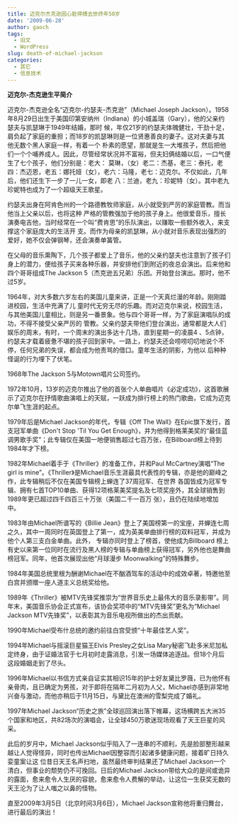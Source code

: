 ```yaml
---
title: 迈克尔杰克逊因心脏停搏去世终年50岁
date: '2009-06-28'
author: gaoch
tags:
  - 旧文
  - WordPress
slug: death-of-michael-jackson
categories:
  - 其它
  - 信息技术
---
```


**迈克尔-杰克逊生平简介**

迈克尔-杰克逊全名“迈克尔-约瑟夫-杰克逊”（Michael Joseph
Jackson）。1958年8月29日出生于美国印第安纳州（Indiana）的小城盖瑞（Gary），他的父亲约瑟夫与凯瑟琳于1949年结婚，那时
候，年仅21岁的约瑟夫体魄健壮，干劲十足，肩负起了家庭的重担；而18岁的凯瑟琳则是一位贤惠善良的妻子。这对夫妻与其他无数个黑人家庭一样，有着一个
朴素的愿望，那就是生一大堆孩子，然后把他们一个个哺养成人。因此，尽管经常状况并不富裕，但夫妇俩结婚以后，一口气便生了七个孩子，他们分别是：老大：
莫琳，（女）老二：杰基，老三：泰托，老四：杰迈恩，老五：娜托娅（女），老六：马隆，老七：迈克尔。不仅如此，几年后，他们还生下一步了一儿一女，即老
八：兰迪，老九：珍妮特（女）。其中老九珍妮特也成为了一个超级天王歌星。

约瑟夫出身在阿肯色州的一个路德教牧师家庭，从小就受到严厉的家庭管教。而当他当上父亲以后，也将这种
严格的管教强加于他的孩子身上。他很爱音乐，擅长演奏电吉他，当时经常在一个叫“费肯思”的乐队演出，以赚取一些额外收入，来支撑这个家庭庞大的生活开
支。而作为母亲的凯瑟琳，从小就对音乐表现出强烈的爱好，她不仅会弹钢琴，还会演奏单簧管。

在父母的音乐熏陶下，几个孩子都爱上了音乐，他的父亲约瑟夫也注意到了孩子们身上的潜力，便给孩子买来各种乐器，并安排他们到附近的夜总会演出。后来他和四个哥哥组成The
Jackson 5（杰克逊五兄弟）乐团。开始登台演出。那时，他不过5岁。

1964年，对大多数六岁左右的美国儿童来讲，正是一个天真烂漫的年龄。刚刚踏进校园，生活中充满了儿
童时代无穷无尽的乐趣。而对迈克尔来说，校园生活，与其他美国儿童相比，则是另一番景象。他与四个哥哥一样，为了家庭演唱队的成功，不得不接受父亲严厉的
管教。父亲约瑟夫带他们登台演出，通常都是大人们娱乐的周末，有时，一个周末的演出多达十几场，直到星期一的凌晨4
、5点钟，约瑟夫才载着疲惫不堪的孩子回到家中。一路上，约瑟夫还会唠唠叨叨地说个不停，任何兄弟的失误，都会成为他责骂的借口。童年生活的阴影，为他以
后种种怪诞的行为埋下了伏笔。

1968年The Jackson 5与Motown唱片公司签约。

1972年10月，13岁的迈克尔推出了他的首张个人单曲唱片《必定成功》，这首歌展示了迈克尔在抒情歌曲演唱上的天赋，一跃成为排行榜上的热门歌曲，它成为迈克尔单飞生涯的起点。

1979年后是Michael Jackson的年代，专辑《Off The
Wall》在Epic旗下发行，首支冠军单曲《Don't Stop 'Til You Get
Enough》，并为他得到格莱美奖的“最佳蓝调男歌手奖”；此专辑仅在美国一地便销售超过七百万张，在Billboard榜上待到1984年才下榜。

1982年Michael着手于《Thriller》的准备工作，并和Paul McCartney演唱“The
girl is
mine”。《Thriller》是Michael音乐生涯最具代表性的专辑，亦是他的巅峰之作，此专辑稍后不仅在美国专辑榜上蝉连了37周冠军、在世界
各国皆成为冠军专辑、拥有七首TOP10单曲、获得12项格莱美奖提名及七项奖座外，其全球销售到1989年更已超过四千四百三十万张（美国二千一百万
张），且仍在陆续地增加中。

1983年由Michael所谱写的《Billie
Jean》登上了美国榜第一的宝座，并蝉连七周之久，其中一周同时在英国登上了第一，成为英美单曲排行榜的双料冠军，并成为他个人第三支白金单曲。此外，
专辑亦同时登上了榜首，使他成为Billboard
榜上有史以来第一位同时在流行及黑人榜的专辑与单曲榜上获得冠军，另外他也是舞曲榜冠军。同年，他首次展现出他“月球漫步
Moonwalking”的特殊舞步。

1984年美国总统里根为酬谢Michael在不酗酒驾车的活动中的成效卓著，特邀他至白宫并颁赠一座人道主义总统奖给他。

1989年《Thriller》被MTV先锋奖推崇为“世界音乐史上最伟大的音乐录影带”。同年末，美国音乐协会正式宣布，该协会奖项中的“MTV先锋奖”更名为“Michael
Jackson MTV先锋奖”，以表彰其为音乐电视所做出的杰出贡献。

1990年Michael受布什总统的邀约前往白宫受颁“十年最佳艺人奖”。

1994年Michael与摇滚巨星猫王Elvis Presley之女Lisa
Mary秘密飞赴多米尼加私定终身，由于证婚法官于七月初时走露消息，引发一场媒体追逐战。但18个月后这段婚姻走到了尽头。

1996年Michael以书信方式亲自证实其相识15年的护士好友黛比罗薇，已为他怀有亲骨肉，且已确定为男孩，对于即将在隔年二月初为人父，Michael亦感到非常地兴奋与激动，而他亦稍后于11月15日，与黛比在澳洲的雪梨完成了婚礼。

1997年Michael
Jackson“历史之旅”全球巡回演出落下帷幕，这场横跨五大洲35个国家和地区，共82场次的演唱会，让全球450万歌迷现场观看了天王巨星的风采。

此后的岁月中，Michael
Jackson似乎陷入了一连串的不顺利，先是脸部整形越来越让人觉得怪异，同时也传出Michael因整容而引起诸多健康问题，接着旷日持久娈童案让这
位昔日天王名声扫地，虽然最终审判结果还了Michael
Jackson一个清白，但事业的颓势仍不可挽回。日后的Michael
Jackson带给大众的是间或诡异的露面，愈来愈令人生厌的容貌，愈来愈令人费解的举动，让这位一生获奖无数的天王沦为了让人嗤之以鼻的怪物。

直至2009年3月5日（北京时间3月6日），Michael
Jackson宣称他将重归舞台，进行最后的演出！
